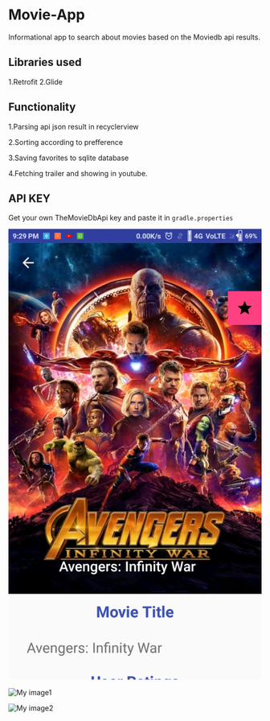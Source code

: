 # Movie-App
Informational app to search about movies based on the Moviedb  api results.

## Libraries used
1.Retrofit
2.Glide

## Functionality
1.Parsing api json result in recyclerview

2.Sorting according to prefference

3.Saving favorites to sqlite database

4.Fetching trailer and showing in youtube.

## API KEY
Get your own TheMovieDbApi key and paste it in `gradle.properties`

![alt text](https://raw.githubusercontent.com/sandeep3119/Movie-App/master/images/Screenshot_2018-04-28-21-29-41-445_com.example.wizard.popularmovie.png)

![My image1](sandeep3119.github.com/Movie-App/images/Screenshot_2018-04-28-21-29-41-445_com.example.wizard.popularmovie.png)

![My image2](sandeep3119.github.com/Movie-App/images/Screenshot_2018-04-28-21-29-46-530_com.example.wizard.popularmovie.png)
